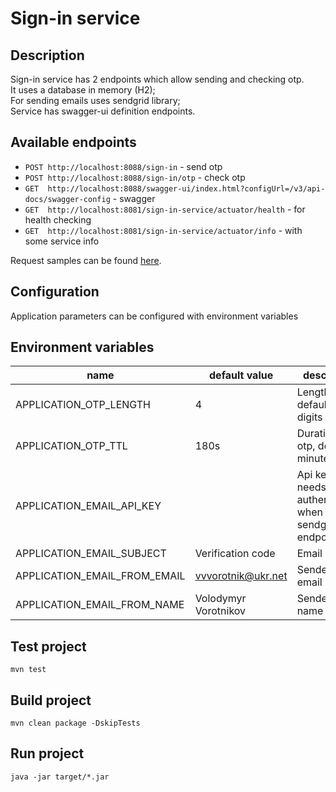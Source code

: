 # Sign-in service

## Description
Sign-in service has 2 endpoints which allow sending and checking otp.<br />
It uses a database in memory (H2);<br /> For sending emails uses sendgrid library; <br />
Service has swagger-ui definition endpoints.<br />

## Available endpoints

- `POST http://localhost:8088/sign-in` - send otp
- `POST http://localhost:8088/sign-in/otp` - check otp
- `GET  http://localhost:8088/swagger-ui/index.html?configUrl=/v3/api-docs/swagger-config` - swagger
- `GET  http://localhost:8081/sign-in-service/actuator/health` - for health checking
- `GET  http://localhost:8081/sign-in-service/actuator/info` - with some service info

Request samples can be found [here](src/test/java/com/backend/service/sign/in/client/http/api-test.http).

## Configuration

Application parameters can be configured with environment variables

## Environment variables
name|default value|description
   ----|-------|---------
APPLICATION_OTP_LENGTH|4|Length of otp, default 4 digits
APPLICATION_OTP_TTL|180s|Duration of otp, default 3 minutes 
APPLICATION_EMAIL_API_KEY|<apiKey>|Api key which needs for authentication when calling sendgrid endpoint
APPLICATION_EMAIL_SUBJECT|Verification code|Email subject
APPLICATION_EMAIL_FROM_EMAIL|vvvorotnik@ukr.net|Sender's email
APPLICATION_EMAIL_FROM_NAME|Volodymyr Vorotnikov|Sender's name

## Test project
```
mvn test
```

## Build project
```
mvn clean package -DskipTests
```

## Run project
```
java -jar target/*.jar